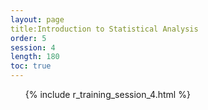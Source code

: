 ```yaml
---
layout: page
title:Introduction to Statistical Analysis
order: 5
session: 4
length: 180
toc: true
---
```



<ol>
{% include r_training_session_4.html %}
</ol>
